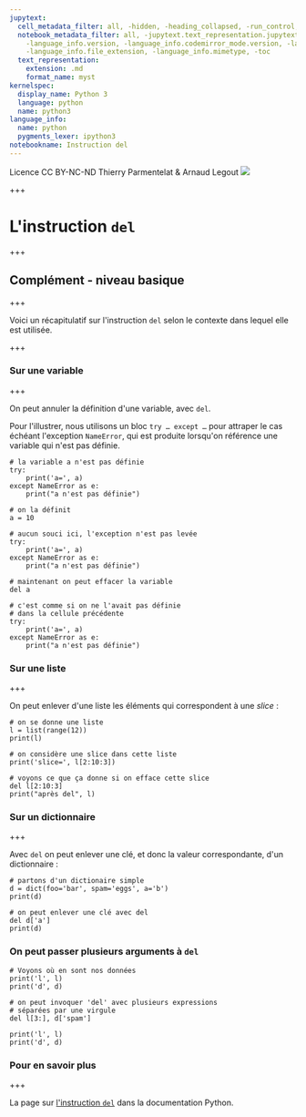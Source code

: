 ```yaml
---
jupytext:
  cell_metadata_filter: all, -hidden, -heading_collapsed, -run_control, -trusted
  notebook_metadata_filter: all, -jupytext.text_representation.jupytext_version, -jupytext.text_representation.format_version,
    -language_info.version, -language_info.codemirror_mode.version, -language_info.codemirror_mode,
    -language_info.file_extension, -language_info.mimetype, -toc
  text_representation:
    extension: .md
    format_name: myst
kernelspec:
  display_name: Python 3
  language: python
  name: python3
language_info:
  name: python
  pygments_lexer: ipython3
notebookname: Instruction del
---
```


<div class="licence">
<span>Licence CC BY-NC-ND</span>
<span>Thierry Parmentelat &amp; Arnaud Legout</span>
<span><img src="media/both-logos-small-alpha.png" /></span>
</div>

+++

# L'instruction `del`

+++

## Complément - niveau basique

+++

Voici un récapitulatif sur l'instruction `del` selon le contexte dans lequel elle est utilisée.

+++

### Sur une variable

+++

On peut annuler la définition d'une variable, avec `del`.

Pour l'illustrer, nous utilisons un bloc `try … except …` pour attraper le cas échéant l'exception `NameError`, qui est produite lorsqu'on référence une variable qui n'est pas définie.

```{code-cell} ipython3
# la variable a n'est pas définie
try:
    print('a=', a)
except NameError as e:
    print("a n'est pas définie")
```

```{code-cell} ipython3
# on la définit
a = 10

# aucun souci ici, l'exception n'est pas levée
try:
    print('a=', a)
except NameError as e:
    print("a n'est pas définie")
```

```{code-cell} ipython3
# maintenant on peut effacer la variable
del a

# c'est comme si on ne l'avait pas définie
# dans la cellule précédente
try:
    print('a=', a)
except NameError as e:
    print("a n'est pas définie")
```

### Sur une liste

+++

On peut enlever d'une liste les éléments qui correspondent à une *slice* :

```{code-cell} ipython3
# on se donne une liste
l = list(range(12))
print(l)
```

```{code-cell} ipython3
# on considère une slice dans cette liste
print('slice=', l[2:10:3])

# voyons ce que ça donne si on efface cette slice
del l[2:10:3]
print("après del", l)
```

### Sur un dictionnaire

+++

Avec `del` on peut enlever une clé, et donc la valeur correspondante, d'un dictionnaire :

```{code-cell} ipython3
# partons d'un dictionaire simple
d = dict(foo='bar', spam='eggs', a='b')
print(d)
```

```{code-cell} ipython3
# on peut enlever une clé avec del
del d['a']
print(d)
```

### On peut passer plusieurs arguments à `del`

```{code-cell} ipython3
# Voyons où en sont nos données
print('l', l)
print('d', d)
```

```{code-cell} ipython3
# on peut invoquer 'del' avec plusieurs expressions
# séparées par une virgule
del l[3:], d['spam']

print('l', l)
print('d', d)
```

### Pour en savoir plus

+++

La page sur [l'instruction `del`](https://docs.python.org/3/reference/simple_stmts.html#the-del-statement) dans la documentation Python.
